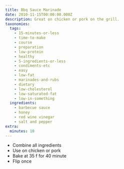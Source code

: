 ```yaml
---
title: Bbq Sauce Marinade
date: 2010-11-15T00:00:00.000Z
description: Great on chicken or pork on the grill.
taxonomies:
  tags:
    - 15-minutes-or-less
    - time-to-make
    - course
    - preparation
    - low-protein
    - healthy
    - 5-ingredients-or-less
    - condiments-etc
    - easy
    - low-fat
    - marinades-and-rubs
    - dietary
    - low-cholesterol
    - low-saturated-fat
    - low-in-something
  ingredients:
    - barbecue sauce
    - honey
    - red wine vinegar
    - salt and pepper
extra:
  minutes: 10
---
```

 - Combine all ingredients
 - Use on chicken or pork
 - Bake at 35 f for 40 minute
 - Flip once
